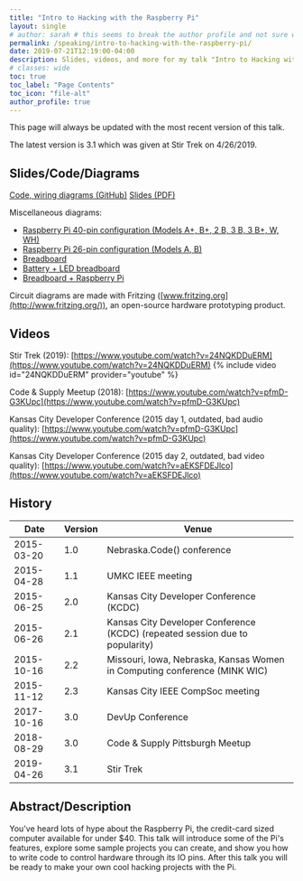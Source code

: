 ```yaml
---
title: "Intro to Hacking with the Raspberry Pi"
layout: single
# author: sarah # this seems to break the author profile and not sure why yet
permalink: /speaking/intro-to-hacking-with-the-raspberry-pi/
date: 2019-07-21T12:19:00-04:00
description: Slides, videos, and more for my talk "Intro to Hacking with the Raspberry Pi"
# classes: wide
toc: true
toc_label: "Page Contents"
toc_icon: "file-alt"
author_profile: true
---
```


This page will always be updated with the most recent version of this talk. 

The latest version is 3.1 which was given at Stir Trek on 4/26/2019.

## Slides/Code/Diagrams

[Code, wiring diagrams (GitHub)](https://github.com/geekygirlsarah/talk-intro_to_hacking_raspberry_pi/) 
[Slides (PDF)](https://github.com/geekygirlsarah/talk-intro_to_hacking_raspberry_pi/raw/master/Slides/Intro%20to%20Hacking%20with%20the%20Raspberry%20Pi.pdf) 

Miscellaneous diagrams:
* [Raspberry Pi 40-pin configuration (Models A+, B+, 2 B, 3 B, 3 B+, W, WH)](https://github.com/geekygirlsarah/talk-intro_to_hacking_raspberry_pi/blob/master/Miscellaneous/RasPiB-GPIO_lightbox.png)
* [Raspberry Pi 26-pin configuration (Models A, B)](https://github.com/geekygirlsarah/talk-intro_to_hacking_raspberry_pi/blob/master/Miscellaneous/raspberry%20leaf%20r2.pdf)
* [Breadboard](https://github.com/geekygirlsarah/talk-intro_to_hacking_raspberry_pi/blob/master/Miscellaneous/Breadboard.png)
* [Battery + LED breadboard](https://github.com/geekygirlsarah/talk-intro_to_hacking_raspberry_pi/blob/master/Miscellaneous/Breadboard2.png)
* [Breadboard + Raspberry Pi](https://github.com/geekygirlsarah/talk-intro_to_hacking_raspberry_pi/blob/master/Miscellaneous/Raspberry%20Pi%20w-Breadboad.png)

Circuit diagrams are made with Fritzing ([www.fritzing.org](http://www.fritzing.org/)), an open-source hardware prototyping product.

## Videos

Stir Trek (2019): [https://www.youtube.com/watch?v=24NQKDDuERM](https://www.youtube.com/watch?v=24NQKDDuERM)
{% include video id="24NQKDDuERM" provider="youtube" %}

Code & Supply Meetup (2018): [https://www.youtube.com/watch?v=pfmD-G3KUpc](https://www.youtube.com/watch?v=pfmD-G3KUpc)

Kansas City Developer Conference (2015 day 1, outdated, bad audio quality): [https://www.youtube.com/watch?v=pfmD-G3KUpc](https://www.youtube.com/watch?v=pfmD-G3KUpc)

Kansas City Developer Conference (2015 day 2, outdated, bad video quality): [https://www.youtube.com/watch?v=aEKSFDEJlco](https://www.youtube.com/watch?v=aEKSFDEJlco)

## History

Date | Version | Venue
---- | ------- | -----
2015-03-20 | 1.0 | Nebraska.Code() conference
2015-04-28 | 1.1 | UMKC IEEE meeting
2015-06-25 | 2.0 | Kansas City Developer Conference (KCDC)
2015-06-26 | 2.1 | Kansas City Developer Conference (KCDC) (repeated session due to popularity)
2015-10-16 | 2.2 | Missouri, Iowa, Nebraska, Kansas Women in Computing conference (MINK WIC)
2015-11-12 | 2.3 | Kansas City IEEE CompSoc meeting 
2017-10-16 | 3.0 | DevUp Conference
2018-08-29 | 3.0 | Code & Supply Pittsburgh Meetup
2019-04-26 | 3.1 | Stir Trek

## Abstract/Description

You've heard lots of hype about the Raspberry Pi, the credit-card sized computer available for under $40. This talk 
will introduce some of the Pi's features, explore some sample projects you can create, and show you how to write code 
to control hardware through its IO pins. After this talk you will be ready to make your own cool hacking projects with 
the Pi.

<!-- ## Talk Outline

...

## Transcript

...

-->